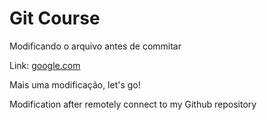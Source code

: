 # Git Course

Modificando o arquivo antes de commitar

Link: [google.com](https://google.com)

Mais uma modificação, let's go!

Modification after remotely connect to my Github repository